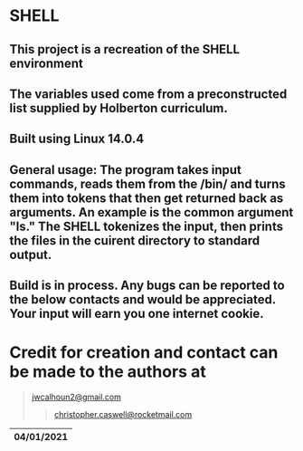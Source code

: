 # SHELL

## This project is a recreation of the SHELL environment
## The variables used come from a preconstructed list supplied by Holberton curriculum.

## Built using Linux 14.0.4

## General usage: The program takes input commands, reads them from the /bin/ and turns them into tokens that then get returned back as arguments. An example is the common argument "ls." The SHELL tokenizes the input, then prints the files in the cuirent directory to standard output.

## Build is in process. Any bugs can be reported to the below contacts and would be appreciated. Your input will earn you one internet cookie.

# Credit for creation and contact can be made to the authors at
>jwcalhoun2@gmail.com
>>christopher.caswell@rocketmail.com

|04/01/2021|
|----------|
